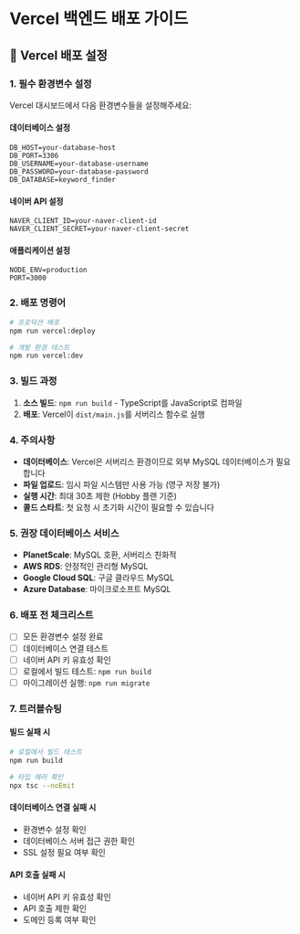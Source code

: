 # Vercel 백엔드 배포 가이드

## 🚀 Vercel 배포 설정

### 1. 필수 환경변수 설정

Vercel 대시보드에서 다음 환경변수들을 설정해주세요:

#### 데이터베이스 설정
```
DB_HOST=your-database-host
DB_PORT=3306
DB_USERNAME=your-database-username
DB_PASSWORD=your-database-password
DB_DATABASE=keyword_finder
```

#### 네이버 API 설정
```
NAVER_CLIENT_ID=your-naver-client-id
NAVER_CLIENT_SECRET=your-naver-client-secret
```

#### 애플리케이션 설정
```
NODE_ENV=production
PORT=3000
```

### 2. 배포 명령어

```bash
# 프로덕션 배포
npm run vercel:deploy

# 개발 환경 테스트
npm run vercel:dev
```

### 3. 빌드 과정

1. **소스 빌드**: `npm run build` - TypeScript를 JavaScript로 컴파일
2. **배포**: Vercel이 `dist/main.js`를 서버리스 함수로 실행

### 4. 주의사항

- **데이터베이스**: Vercel은 서버리스 환경이므로 외부 MySQL 데이터베이스가 필요합니다
- **파일 업로드**: 임시 파일 시스템만 사용 가능 (영구 저장 불가)
- **실행 시간**: 최대 30초 제한 (Hobby 플랜 기준)
- **콜드 스타트**: 첫 요청 시 초기화 시간이 필요할 수 있습니다

### 5. 권장 데이터베이스 서비스

- **PlanetScale**: MySQL 호환, 서버리스 친화적
- **AWS RDS**: 안정적인 관리형 MySQL
- **Google Cloud SQL**: 구글 클라우드 MySQL
- **Azure Database**: 마이크로소프트 MySQL

### 6. 배포 전 체크리스트

- [ ] 모든 환경변수 설정 완료
- [ ] 데이터베이스 연결 테스트
- [ ] 네이버 API 키 유효성 확인
- [ ] 로컬에서 빌드 테스트: `npm run build`
- [ ] 마이그레이션 실행: `npm run migrate`

### 7. 트러블슈팅

#### 빌드 실패 시
```bash
# 로컬에서 빌드 테스트
npm run build

# 타입 에러 확인
npx tsc --noEmit
```

#### 데이터베이스 연결 실패 시
- 환경변수 설정 확인
- 데이터베이스 서버 접근 권한 확인
- SSL 설정 필요 여부 확인

#### API 호출 실패 시
- 네이버 API 키 유효성 확인
- API 호출 제한 확인
- 도메인 등록 여부 확인
